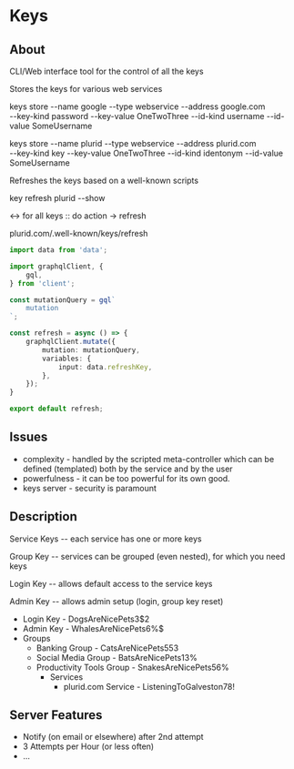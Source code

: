 # Keys



## About

CLI/Web interface tool for the control of all the keys

Stores the keys for various web services

keys store --name google --type webservice --address google.com \
    --key-kind password --key-value OneTwoThree --id-kind username --id-value SomeUsername

keys store --name plurid --type webservice --address plurid.com \
    --key-kind key --key-value OneTwoThree --id-kind identonym --id-value SomeUsername


Refreshes the keys based on a well-known scripts

key refresh plurid --show


<-> for all keys :: do action -> refresh


plurid.com/.well-known/keys/refresh


``` typescript
import data from 'data';

import graphqlClient, {
    gql,
} from 'client';

const mutationQuery = gql`
    mutation
`;

const refresh = async () => {
    graphqlClient.mutate({
        mutation: mutationQuery,
        variables: {
            input: data.refreshKey,
        },
    });
}

export default refresh;
```



## Issues

+ complexity - handled by the scripted meta-controller which can be defined (templated) both by the service and by the user
+ powerfulness - it can be too powerful for its own good.
+ keys server - security is paramount



## Description

Service Keys -- each service has one or more keys

Group Key -- services can be grouped (even nested), for which you need keys

Login Key -- allows default access to the service keys

Admin Key -- allows admin setup (login, group key reset)


- Login Key - DogsAreNicePets3$2
- Admin Key - WhalesAreNicePets6%$
- Groups
    - Banking Group - CatsAreNicePets553
    - Social Media Group - BatsAreNicePets13%
    - Productivity Tools Group - SnakesAreNicePets56%
        - Services
            - plurid.com Service - ListeningToGalveston78!


## Server Features

+ Notify (on email or elsewhere) after 2nd attempt
+ 3 Attempts per Hour (or less often)
+ ...
